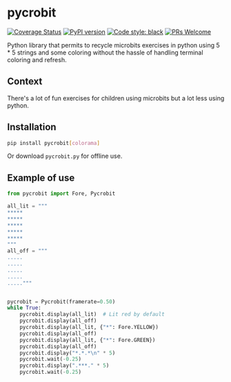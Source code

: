 # pycrobit

[![Coverage Status](https://coveralls.io/repos/github/mixteen/pycrobit/badge.svg?branch=main)](https://coveralls.io/github/mixteen/pycrobit?branch=main)
[![PyPI version](https://badge.fury.io/py/pycrobit.svg)](https://badge.fury.io/py/pycrobit)
[![Code style: black](https://img.shields.io/badge/code%20style-black-000000.svg)](https://github.com/ambv/black)
[![PRs Welcome](https://img.shields.io/badge/PRs-welcome-brightgreen.svg?style=flat-square)](http://makeapullrequest.com)

Python library that permits to recycle microbits exercises in python using 5 * 5
strings and some coloring without the hassle of handling terminal coloring and refresh.

## Context

There's a lot of fun exercises for children using microbits but a lot less using python.

## Installation

```bash
pip install pycrobit[colorama]
```

Or download ``pycrobit.py`` for offline use.

## Example of use

```python
from pycrobit import Fore, Pycrobit

all_lit = """
*****
*****
*****
*****
*****
"""
all_off = """
.....
.....
.....
.....
....."""


pycrobit = Pycrobit(framerate=0.50)
while True:
    pycrobit.display(all_lit)  # Lit red by default
    pycrobit.display(all_off)
    pycrobit.display(all_lit, {"*": Fore.YELLOW})
    pycrobit.display(all_off)
    pycrobit.display(all_lit, {"*": Fore.GREEN})
    pycrobit.display(all_off)
    pycrobit.display("*.*.*\n" * 5)
    pycrobit.wait(-0.25)
    pycrobit.display(".***." * 5)
    pycrobit.wait(-0.25)
```
